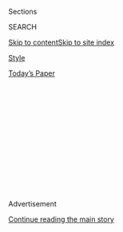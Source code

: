 <div id="app">

<div>

<div>

<div>

<div class="NYTAppHideMasthead css-1q2w90k e1suatyy0">

<div class="section css-ui9rw0 e1suatyy2">

<div class="css-eph4ug er09x8g0">

<div class="css-6n7j50">

</div>

<span class="css-1dv1kvn">Sections</span>

<div class="css-10488qs">

<span class="css-1dv1kvn">SEARCH</span>

</div>

[Skip to content](#site-content)[Skip to site
index](#site-index)

</div>

<div id="masthead-section-label" class="css-1wr3we4 eaxe0e00">

[Style](https://www.nytimes.com/section/style)

</div>

<div class="css-10698na e1huz5gh0">

</div>

</div>

<div id="masthead-bar-one" class="section hasLinks css-15hmgas e1csuq9d3">

<div class="css-uqyvli e1csuq9d0">

</div>

<div class="css-1uqjmks e1csuq9d1">

</div>

<div class="css-9e9ivx">

[](https://myaccount.nytimes.com/auth/login?response_type=cookie&client_id=vi)

</div>

<div class="css-1bvtpon e1csuq9d2">

[Today’s
Paper](https://www.nytimes.com/section/todayspaper)

</div>

</div>

</div>

</div>

<div data-aria-hidden="false">

<div id="site-content" data-role="main">

<div>

<div class="css-1aor85t" style="opacity:0.000000001;z-index:-1;visibility:hidden">

<div class="css-1hqnpie">

<div class="css-epjblv">

<span class="css-17xtcya">[Style](/section/style)</span><span class="css-x15j1o">|</span><span class="css-fwqvlz">Spending
My Tenderness on
Animals</span>

</div>

<div class="css-k008qs">

<div class="css-1iwv8en">

<span class="css-18z7m18"></span>

<div>

</div>

</div>

<span class="css-1n6z4y">https://nyti.ms/39Fgnvs</span>

<div class="css-1705lsu">

<div class="css-4xjgmj">

<div class="css-4skfbu" data-role="toolbar" data-aria-label="Social Media Share buttons, Save button, and Comments Panel with current comment count" data-testid="share-tools">

  - 
  - 
  - 
  - 
    
    <div class="css-6n7j50">
    
    </div>

  - 

</div>

</div>

</div>

</div>

</div>

</div>

<div id="NYT_TOP_BANNER_REGION" class="css-13pd83m">

</div>

<div id="top-wrapper" class="css-1sy8kpn">

<div id="top-slug" class="css-l9onyx">

Advertisement

</div>

[Continue reading the main
story](#after-top)

<div class="ad top-wrapper" style="text-align:center;height:100%;display:block;min-height:250px">

<div id="top" class="place-ad" data-position="top" data-size-key="top">

</div>

</div>

<div id="after-top">

</div>

</div>

<div>

<div id="sponsor-wrapper" class="css-1hyfx7x">

<div id="sponsor-slug" class="css-19vbshk">

Supported by

</div>

[Continue reading the main
story](#after-sponsor)

<div id="sponsor" class="ad sponsor-wrapper" style="text-align:center;height:100%;display:block">

</div>

<div id="after-sponsor">

</div>

</div>

<div class="css-186x18t">

Modern Love

</div>

<div class="css-1vkm6nb ehdk2mb0">

# Spending My Tenderness on Animals

</div>

As a vulnerable girl at a remote commune, I sought solace from horses,
goats, even a bear cub. Today’s dark times have sent me their way
again.

<div class="css-79elbk" data-testid="photoviewer-wrapper">

<div class="css-z3e15g" data-testid="photoviewer-wrapper-hidden">

</div>

<div class="css-1a48zt4 ehw59r15" data-testid="photoviewer-children">

![<span class="css-cnj6d5 e1z0qqy90" itemprop="copyrightHolder"><span class="css-1ly73wi e1tej78p0">Credit...</span><span><span>Brian
Rea</span></span></span>](https://static01.nyt.com/images/2020/08/02/fashion/02MODERN-FARM/02MODERN-FARM-articleLarge.jpg?quality=75&auto=webp&disable=upscale)

</div>

</div>

<div class="css-18e8msd">

<div class="css-vp77d3 epjyd6m0">

<div class="css-1baulvz">

By <span class="css-1baulvz last-byline" itemprop="name">Bethany Groff
Dorau</span>

</div>

</div>

  - July 31,
    2020

  - 
    
    <div class="css-4xjgmj">
    
    <div class="css-d8bdto" data-role="toolbar" data-aria-label="Social Media Share buttons, Save button, and Comments Panel with current comment count" data-testid="share-tools">
    
      - 
      - 
      - 
      - 
        
        <div class="css-6n7j50">
        
        </div>
    
      - 
    
    </div>
    
    </div>

</div>

</div>

<div class="section meteredContent css-1r7ky0e" name="articleBody" itemprop="articleBody">

<div class="css-1fanzo5 StoryBodyCompanionColumn">

<div class="css-53u6y8">

When it all went to hell, we adopted sheep.

We were standing in the shed, five years into our marriage, and I just
wanted my husband to put the saddle on the rack. It wasn’t going well.
First, James was not sure why I owned a saddle since I have never owned
a horse. Second, when I barked out instructions **—** “Don’t step on the
girth\!” and “Do you see the martingale anywhere?” — he looked at me as
if I had just ordered breakfast in Japanese.

I relieved him of the saddle, found its accessories and popped it onto
its stand. “Jesus,” I said. “It’s not brain surgery.”

“You know I have only ever lived in a city,” he said. “I have no idea
what you’re talking about half the time.”

After living in a (small) city for years, we had recently moved into my
ancestral farm in rural Massachusetts. James is a professional brewer.
What did he know about farms and animals?

</div>

</div>

<div class="css-1fanzo5 StoryBodyCompanionColumn">

<div class="css-53u6y8">

Not much, it turned out.

In any marriage, there are moments when one looks at one’s spouse and
thinks, “I don’t know you at all, do I?” Sometimes this is charming, a
new facet to the jewel that is your beloved. In our case, I felt
profoundly betrayed.

I knew James was not a farmer. Even so, he’s a stocky six-footer with a
long gray beard and a perpetual jet-black ponytail who wears work boots
and Carhartt. His hands are rough, his chest broad. He likes to take the
doors off his Jeep. Everything about this man screamed ruggedness and
hard work, and to me this will always mean that you know your way around
farmland and animals.

*\[*[*Sign up for Love Letter, our weekly email about Modern Love,
weddings and
relationships.*](https://www.nytimes.com/newsletters/love-letter)*\]*

My parents were not farmers in the beginning. They were frightened young
parents who heard a clarion call to run for the hills. My mother met my
father in 1970 in a prayer group organized by a group of born-again
Christians, followers of a charismatic leader named Sam Fife, founder of
a group called The Move.

Brother Sam’s message was simple: Western society was corrupt and
disintegrating. Women and children did not know their place. Christians
worldwide were being persecuted, and it was going to get much worse.

When I was an infant, we emigrated to Canada and worked our way north to
a communal farm in northern British Columbia called Evergreen, which was
off the Alaska Highway at the end of a dirt track deep in the woods.
After an interminable, jolting drive, windrows of saskatoon bushes and
blueberries announced the beginning of the farm, then a potato field,
then the first glimpse of a long log house surrounded by white trailers.

</div>

</div>

<div class="css-1fanzo5 StoryBodyCompanionColumn">

<div class="css-53u6y8">

I see it in my dreams. I was 7. Our first night in the Tabernacle, the
central building where we prayed, attended school and cooked and ate our
meals, a blonde-haired girl in a denim skirt hissed as she walked by me.
“Just what we need,” she said. “Another city slicker.”

I soon learned that I had been paid the ultimate insult by this girl,
and I would spend the next five years trying to prove her wrong.

The farm had been established by people who knew what they were doing,
but by the time we arrived, it was populated with well-intentioned
people like my parents, whose backgrounds in civil engineering and music
were useful to the group but not especially relevant to feeding a
family. The crops were thin, the animals thinner. We were trying to live
as far away from society as possible, and this meant little food for
people and even less for animals.

We children lived with our parents but spent our days in groups managed
by other adults. One of my first shifts was in the cow barn where I was
kicked into a pile of manure. I tried to regain my dignity by carrying
two five-gallon buckets of milk up to the separator. The milk sloshed
into my boots and my arms felt like they were tearing from my shoulders,
but I made it.

The blonde, a year older, tanned and wiry, trotted up behind me with her
two full pails, flashing me a nearly sincere smile.

The next day she put me on a horse, a stocky pinto mare, and told me I
would be a true horsewoman when I had fallen off 100 times. I kept
count. Falls 34 to 40 happened on one day. After each tumble, I limped
over and dragged myself back onto the horse, my blonde nemesis watching
astride the fence. I logged every fall, named the resulting scars on my
knees, forehead and shins.

</div>

</div>

<div class="css-1fanzo5 StoryBodyCompanionColumn">

<div class="css-53u6y8">

The farm was a hard place for the vulnerable. I struggled to be tough
enough to survive not only accidents and falls but also sexual and
physical abuse. I lost what little faith I ever had in God and focused
on being physically strong, taking any dare, riding any horse. Whatever
softness I had was reserved for animals, whose suffering I could
alleviate in small ways.

I stole peanut butter from the buckets in the kitchen and fed a bear cub
whose mother we had killed and eaten (the image of the mother bear
haunts me to this day). I sneaked bread to the skinniest cows and
mourned the death of each chicken, goat and dog. I wrote their eulogies
on notebook paper and hid them in a coffee can.

We left Evergreen when I was 11 and returned, penniless, to
Massachusetts. I was angry, traumatized, feral. I took jobs in stables
and cow barns just to be near animals. My life began a slow, upward arc
that finds me now volunteering for animal rescues and working at a
historic farm.

Though I am a vegetarian, I came to it late and am moderate in my
advocacy. The pledges I made to the carcasses of skinned goats I loved
are faintly remembered. The blonde girl is now my friend on Facebook,
and we don’t talk about Evergreen.

The killing of George Floyd during a worldwide pandemic, with children
in cages and people disrespecting the sick and dying, sent me into a
place I had not been since the darkest days of my youth.

The Massachusetts Society for the Prevention of Cruelty to Animals
called to ask if we could take three skinny sheep at the historic farm I
manage. I said no, worried that the staff and volunteers were already
overstretched. That afternoon I paced around the house, made a donation
to a civil rights advocacy group, read increasingly desperate pleas for
justice online and added my voice to them.

</div>

</div>

<div class="css-1fanzo5 StoryBodyCompanionColumn">

<div class="css-53u6y8">

My husband came home from the brewery that night exhausted and
depressed. They had laid off their staff. He was running the canning
line alongside the owner.

I told him about the sheep, about how helpless I felt.

“Tell me what we need to bring them here,” he said.

The next day he looked up “sheep shelter” on YouTube and began working
on a hoop house, a temporary home for the sheep so we could take them
immediately and begin work on a barn. They arrived the following week,
three toothless, skinny old ewes.

A week after that I got a call about a young goat. We added him to the
group, and within days, a small barn arrived on a flatbed truck. I threw
all my fear, frustration and hope into pounding fence posts, hauling
water, dispensing medication and ear scratches. James got up early to
chop carrots and apples for them. He sang them songs and ordered bells
from the Alps with their names engraved.

In June, the M.S.P.C.A. called again. A former carriage horse needed a
retirement home. He was massive — 6 feet 2 at the shoulder — and needed
to be placed with someone with “draft horse experience.”

I hung up and cried, thinking of all the big, tired, kind-eyed horses
from my childhood, pulling plows and wagons and balers, dropping their
massive heads so I could rub their sweaty necks. James didn’t skip a
beat when I told him about the carriage horse.

</div>

</div>

<div class="css-1fanzo5 StoryBodyCompanionColumn">

<div class="css-53u6y8">

“Tell me what we need to do,” he said, and we started building. James
was dirty and grumpy — a city slicker trying to learn to manage all the
complex human and animal needs that suddenly had become his
responsibility.

The horse arrived a few days ago — skinny, a little wary, magnificent.
We already had laid more than 100 fence posts and added five chickens
and two turkeys. These animals will never mean to him what they mean to
me — the fulfillment of dozens of tearful promises I made decades ago.

For him, this is the fulfillment of just one promise: to count my scars,
to ask me how I got them and to love me as I am.

</div>

</div>

<div>

</div>

<div class="css-1fanzo5 StoryBodyCompanionColumn">

<div class="css-53u6y8">

[Bethany Groff Dorau](https://bethanygroffdorau.com/), a writer and
historian in Massachusetts and regional administrator for Historic New
England, is the author of “[A Newburyport Marine in World War
I](https://bethanygroffdorau.com/product/a-newburyport-marine-in-world-war-one/).”

Modern Love can be reached at <modernlove@nytimes.com>.

Want more from Modern Love? Watch the [TV
series](https://www.nytimes.com/2019/09/12/style/modern-love-tv-show-trailer.html);
sign up for the
[newsletter](https://www.nytimes.com/newsletters/love-letter); or listen
to the [podcast](https://www.nytimes.com/column/modern-love-podcast) on
[iTunes](https://itunes.apple.com/us/podcast/modern-love/id1065559535?mt=2&version=meter+at+0&module=meter-Links&pgtype=article&contentId=&mediaId=&referrer=&priority=true&action=click&contentCollection=meter-links-click),
[Spotify](https://open.spotify.com/show/03Er7mSPq9IEewOgbPD3vO) or
[Google
Play](https://play.google.com/music/listen?u=0#/ps/Iktqjbkz7bychbnofblw32dik64).
We also have swag at [the NYT
Store](https://store.nytimes.com/collections/modern-love) and a book,
“[Modern Love: True Stories of Love, Loss, and
Redemption](https://www.penguinrandomhouse.com/books/623036/modern-love-revised-and-updated-by-edited-by-daniel-jones-with-contributions-by-andrew-rannells-ayelet-waldman-amy-krouse-rosenthal-veronica-chambers-and-more/).”

</div>

</div>

</div>

<div>

</div>

<div>

</div>

<div>

</div>

<div>

<div id="bottom-wrapper" class="css-1ede5it">

<div id="bottom-slug" class="css-l9onyx">

Advertisement

</div>

[Continue reading the main
story](#after-bottom)

<div id="bottom" class="ad bottom-wrapper" style="text-align:center;height:100%;display:block;min-height:90px">

</div>

<div id="after-bottom">

</div>

</div>

</div>

</div>

</div>

## Site Index

<div>

</div>

## Site Information Navigation

  - [© <span>2020</span> <span>The New York Times
    Company</span>](https://help.nytimes.com/hc/en-us/articles/115014792127-Copyright-notice)

<!-- end list -->

  - [NYTCo](https://www.nytco.com/)
  - [Contact
    Us](https://help.nytimes.com/hc/en-us/articles/115015385887-Contact-Us)
  - [Work with us](https://www.nytco.com/careers/)
  - [Advertise](https://nytmediakit.com/)
  - [T Brand Studio](http://www.tbrandstudio.com/)
  - [Your Ad
    Choices](https://www.nytimes.com/privacy/cookie-policy#how-do-i-manage-trackers)
  - [Privacy](https://www.nytimes.com/privacy)
  - [Terms of
    Service](https://help.nytimes.com/hc/en-us/articles/115014893428-Terms-of-service)
  - [Terms of
    Sale](https://help.nytimes.com/hc/en-us/articles/115014893968-Terms-of-sale)
  - [Site
    Map](https://spiderbites.nytimes.com)
  - [Help](https://help.nytimes.com/hc/en-us)
  - [Subscriptions](https://www.nytimes.com/subscription?campaignId=37WXW)

</div>

</div>

</div>

</div>
